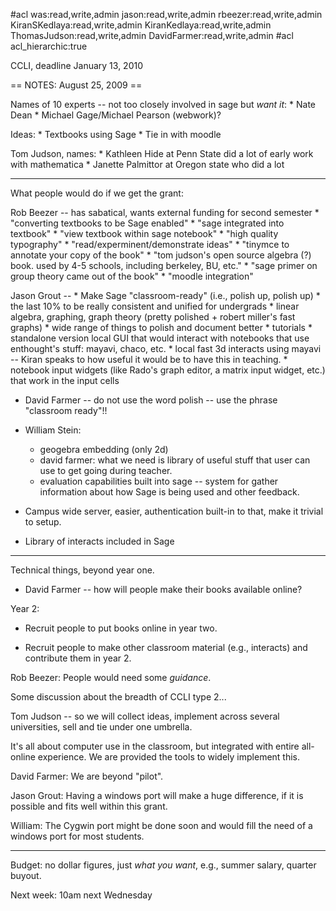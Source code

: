 #acl was:read,write,admin jason:read,write,admin rbeezer:read,write,admin KiranSKedlaya:read,write,admin KiranKedlaya:read,write,admin ThomasJudson:read,write,admin DavidFarmer:read,write,admin
#acl acl_hierarchic:true

CCLI, deadline January 13, 2010


== NOTES: August 25, 2009 ==

Names of 10 experts -- not too closely involved in sage but *want it*:
    * Nate Dean
    * Michael Gage/Michael Pearson (webwork)?

Ideas: 
     * Textbooks using Sage
     * Tie in with moodle

Tom Judson, names:
    * Kathleen Hide at Penn State did a lot of early work with mathematica
    * Janette Palmittor at Oregon state who did a lot

------

What people would do if we get the grant:

 Rob Beezer -- has sabatical, wants external funding for second semester
    * "converting textbooks to be Sage enabled" 
    * "sage integrated into textbook"
    * "view textbook within sage notebook"
    * "high quality typography"
    * "read/experminent/demonstrate ideas"
    * "tinymce to annotate your copy of the book"
    * "tom judson's open source algebra (?) book.  used by 4-5 schools, including berkeley, BU, etc."
    * "sage primer on group theory came out of the book"
    * "moodle integration"

 Jason Grout --
    * Make Sage "classroom-ready" (i.e., polish up, polish up)
      * the last 10% to be really consistent and unified for undergrads
      * linear algebra, graphing, graph theory (pretty polished + robert miller's fast graphs)
      * wide range of things to polish and document better
      * tutorials
    * standalone version local GUI that would interact with notebooks that
      use enthought's stuff: mayavi, chaco, etc.
      * local fast 3d interacts using mayavi -- Kiran speaks to how useful it would be to 
        have this in teaching. 
    * notebook input widgets (like Rado's graph editor, a matrix input widget, etc.) that work in the input cells

* David Farmer -- do not use the word polish -- use the phrase "classroom ready"!!

* William Stein:
    * geogebra embedding (only 2d)
    * david farmer: what we need is library of useful stuff that user
      can use to get going during teacher.
    * evaluation capabilities built into sage -- system for gather information about how Sage is being used and other feedback.

* Campus wide server, easier, authentication built-in to that, make it trivial to setup.

* Library of interacts included in Sage

-----

Technical things, beyond year one.

   * David Farmer -- how will people make their books available online?

Year 2:

  * Recruit people to put books online in year two.

  * Recruit people to make other classroom material (e.g., interacts) and contribute them in year 2.

Rob Beezer: People would need some *guidance*.

Some discussion about the breadth of CCLI type 2...

Tom Judson -- so we will collect ideas, implement across several
universities, sell and tie under one umbrella.

It's all about computer use in the classroom, but integrated with
entire all-online experience.  We are provided the tools to widely
implement this.

David Farmer: We are beyond "pilot". 

Jason Grout: Having a windows port will make a huge difference, if it is possible and fits well within this grant.  

William: The Cygwin port might be done soon and would fill the need of a windows port for most students.

-------

Budget: no dollar figures, just *what you want*, e.g., summer salary,
quarter buyout.

Next week: 10am next Wednesday
